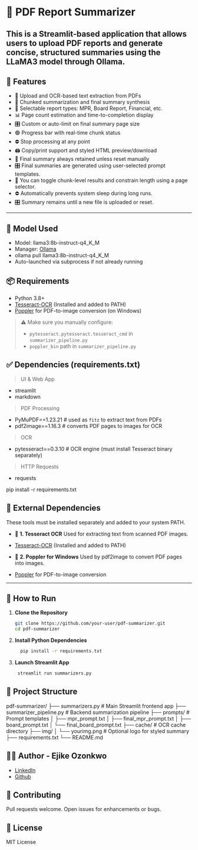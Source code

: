 # 🧠 PDF Report Summarizer
This is a **Streamlit-based application** that allows users to upload PDF reports and generate concise, structured summaries using the **LLaMA3** model through **Ollama**.
---

## 🔧 Features

- 📄 Upload and OCR-based text extraction from PDFs
- 🧩 Chunked summarization and final summary synthesis
- 🎯 Selectable report types: MPR, Board Report, Financial, etc.
- 📊 Page count estimation and time-to-completion display
- 🎛️ Custom or auto-limit on final summary page size
- 🟢 Progress bar with real-time chunk status
- ⛔ Stop processing at any point
- 🖨️ Copy/print support and styled HTML preview/download
- 🧠 Final summary always retained unless reset manually
- 🎛️ Final summaries are generated using user-selected prompt templates.
- 🧩 You can toggle chunk-level results and constrain length using a page selector.
- ⛔ Automatically prevents system sleep during long runs.
- 🎛️ Summary remains until a new file is uploaded or reset.
---

## 🧠 Model Used
- Model: llama3:8b-instruct-q4_K_M
- Manager: [Ollama](https://ollama.com/)
- ollama pull llama3:8b-instruct-q4_K_M
- Auto-launched via subprocess if not already running

## 📦 Requirements
- Python 3.8+
- [Tesseract-OCR](https://github.com/tesseract-ocr/tesseract) (Installed and added to PATH)
- [Poppler](https://github.com/oschwartz10612/poppler-windows/releases) for PDF-to-image conversion (on Windows)

> ⚠️ Make sure you manually configure:
> - `pytesseract.pytesseract.tesseract_cmd` in `summarizer_pipeline.py`
> - `poppler_bin` path in `summarizer_pipeline.py`

## ✅ Dependencies (requirements.txt)
> UI & Web App
- streamlit
- markdown
> PDF Processing
- PyMuPDF==1.23.21        # used as `fitz` to extract text from PDFs
- pdf2image==1.16.3        # converts PDF pages to images for OCR

> OCR
- pytesseract==0.3.10      # OCR engine (must install Tesseract binary separately)
> HTTP Requests
- requests

pip install -r requirements.txt

## 🔧 External Dependencies
These tools must be installed separately and added to your system PATH.

- 📌 **1. Tesseract OCR**
Used for extracting text from scanned PDF images.
- [Tesseract-OCR](https://github.com/tesseract-ocr/tesseract) (Installed and added to PATH) 

- 📌 **2. Poppler for Windows**
Used by pdf2image to convert PDF pages into images.
- [Poppler](https://github.com/oschwartz10612/poppler-windows/releases) for PDF-to-image conversion  

---
## 🏁 How to Run
1. **Clone the Repository**
   ```bash
   git clone https://github.com/your-user/pdf-summarizer.git
   cd pdf-summarizer

2. **Install Python Dependencies**
   ```bash
     pip install -r requirements.txt

3. **Launch Streamlit App**
   ``` bash
    streamlit run summarizers.py


## 📁 Project Structure
pdf-summarizer/
├── summarizers.py              # Main Streamlit frontend app
├── summarizer_pipeline.py     # Backend summarization pipeline
├── prompts/                   # Prompt templates
│   ├── mpr_prompt.txt
│   ├── final_mpr_prompt.txt
│   ├── board_prompt.txt
│   └── final_board_prompt.txt
├── cache/                     # OCR cache directory
├── img/
│   └── yourimg.png            # Optional logo for styled summary
├── requirements.txt
└── README.md


## 👨‍💻 Author - Ejike Ozonkwo
- [LinkedIn](https://www.linkedin.com/in/ozonkwoejike/)
- [Github](https://www.linkedin.com/in/ozonkwoejike/)

## 🤝 Contributing
Pull requests welcome. Open issues for enhancements or bugs.

## 🧾 License
MIT License